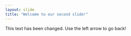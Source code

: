 ```yaml
---
layout: slide
title: "Welcome to our second slide!"
---
```

This text has been changed.
Use the left arrow to go back!
